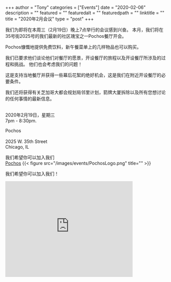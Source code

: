 
+++
author = "Tony"
categories = ["Events"]
date = "2020-02-06"
description = ""
featured = ""
featuredalt = ""
featuredpath = ""
linktitle = ""
title = "2020年2月会议"
type = "post"
+++

我们为即将在本周三（2月19日）晚上7点举行的会议感到兴奋。 本月，我们将在35号街2025号的我们最新的社区瑰宝之一Pochos餐厅开会。

Pochos慷慨地提供免费饮料，新午餐菜单上的几样物品也可以购买。

我们已要求他们谈论他们对餐厅的愿景，开设餐厅的旅程以及开设餐厅所涉及的过程和挑战。 他们也会考虑我们的问题！

这是支持当地餐厅并获得一些幕后花絮的绝好机会，这是我们在附近开设餐厅的必要条件。

我们还将获得有关芝加哥大都会规划局邻里计划，箭牌大厦拆除以及所有您想讨论的任何事情的最新信息。


</br>2020年2月19日，星期三
</br>7pm - 8:30pm. </br>

Pochos<br/>  
2025 W. 35th Street<br/> 
Chicago, IL <br/> 

我们希望你可以加入我们  
 <a href="https://www.pochoschicago.com"> Pochos</a>
{{< figure src="/images/events/PochosLogo.png" title="" >}}

我们希望你可以加入我们！

<iframe src="https://www.google.com/maps/embed?pb=!1m14!1m8!1m3!1d11891.65129231054!2d-87.6763368!3d41.8301753!3m2!1i1024!2i768!4f13.1!3m3!1m2!1s0x0%3A0x70a5a2b8ebf0a4!2sPochos!5e0!3m2!1sen!2sus!4v1581283179300!5m2!1sen!2sus" width="400" height="300" frameborder="0" style="border:0;" allowfullscreen=""></iframe>
<br/>
<br/>
